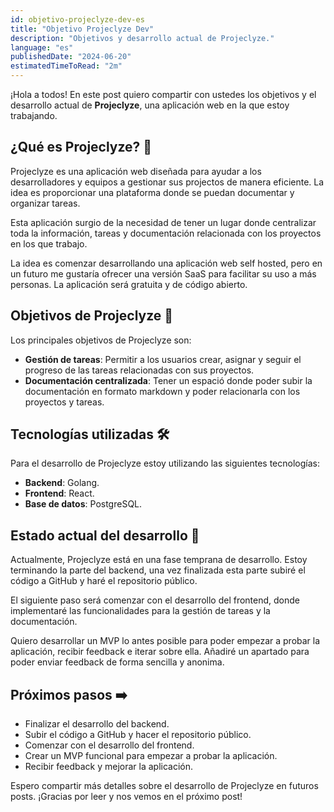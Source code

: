 ```yaml
---
id: objetivo-projeclyze-dev-es
title: "Objetivo Projeclyze Dev"
description: "Objetivos y desarrollo actual de Projeclyze."
language: "es"
publishedDate: "2024-06-20"
estimatedTimeToRead: "2m"
---
```


¡Hola a todos! En este post quiero compartir con ustedes los objetivos y el desarrollo actual de **Projeclyze**, una aplicación web en la que estoy trabajando.

## ¿Qué es Projeclyze? 👋
Projeclyze es una aplicación web diseñada para ayudar a los desarrolladores y equipos a gestionar
sus projectos de manera eficiente. La idea es proporcionar una plataforma donde se puedan documentar y organizar tareas.

Esta aplicación surgio de la necesidad de tener un lugar donde centralizar toda la información, tareas y documentación relacionada con los proyectos en los que trabajo.

La idea es comenzar desarrollando una aplicación web self hosted, pero en un futuro me gustaría ofrecer una versión SaaS para facilitar su uso a más personas. La aplicación será gratuita y de código abierto.

## Objetivos de Projeclyze 🎯
Los principales objetivos de Projeclyze son:
- **Gestión de tareas**: Permitir a los usuarios crear, asignar y seguir el progreso de las tareas relacionadas con sus proyectos.
- **Documentación centralizada**: Tener un espació donde poder subir la documentación en formato markdown y poder relacionarla con los proyectos y tareas.

## Tecnologías utilizadas 🛠️
Para el desarrollo de Projeclyze estoy utilizando las siguientes tecnologías:
- **Backend**: Golang.
- **Frontend**: React.
- **Base de datos**: PostgreSQL.

## Estado actual del desarrollo 🚧
Actualmente, Projeclyze está en una fase temprana de desarrollo. Estoy terminando la parte del backend, una vez finalizada esta parte subiré el código a GitHub y haré el repositorio público.

El siguiente paso será comenzar con el desarrollo del frontend, donde implementaré las funcionalidades para la gestión de tareas y la documentación.

Quiero desarrollar un MVP lo antes posible para poder empezar a probar la aplicación, recibir feedback e iterar sobre ella. Añadiré un apartado para poder enviar feedback de forma sencilla y anonima.

## Próximos pasos ➡️
- Finalizar el desarrollo del backend.
- Subir el código a GitHub y hacer el repositorio público.
- Comenzar con el desarrollo del frontend.
- Crear un MVP funcional para empezar a probar la aplicación.
- Recibir feedback y mejorar la aplicación.

Espero compartir más detalles sobre el desarrollo de Projeclyze en futuros posts. ¡Gracias por leer y nos vemos en el próximo post!

